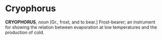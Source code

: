 # Cryophorus

**CRYOPHORUS**, _noun_ \[Gr., frost, and to bear.\] Frost-bearer; an instrument for showing the relation between evaporation at low temperatures and the production of cold.